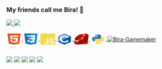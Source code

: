 ### My friends call me Bira! 👋

<!--
**BiraBalaZ/BiraBalaZ** is a ✨ _special_ ✨ repository because its `README.md` (this file) appears on your GitHub profile.

Here are some ideas to get you started:

PARA ENCONTRAR AS IMAGENS DE LINGUAGENS DE PROGRAMAÇÕES: https://devicon.dev
PARA OS LINKS DE REDES: https://dev.to/envoy_/150-badges-for-github-pnk


- 🔭 Hoje estou trabalhando como Jovem Aprendiz em uma empresa de Telecomunicações, setor de Compras.
- 🌱 Estou estudando Web Design, Ruby, Puthon e C.
- 📫 Para entrar em contato: erick.m.anjos@gmail.com ou @eriick.monteiro
- 😄 Pronomes: Ele/Dele
- ⚡ Fato Engraçado: Eu amo TicTac.
<img height="160em" src="https://github-readme-stats.vercel.app/api/top-langs/?username=birabalaz&&langs_count=7&theme=dracula"/>
<img height="160em" src="https://github-readme-stats.vercel.app/api/top-langs/?username=birabalaz&layout=compact&langs_count=7&theme=dark"/> -->

<div align: "center">
  <a href="https://github.com/BiraBalaZ">
  <img height="160em" src="https://github-readme-stats.vercel.app/api?username=birabalaz&show_icons=true&theme=dracula&include_all_commits=true&count_private=true"/>
  <img height="160em" src="https://github-readme-stats.vercel.app/api/top-langs/?username=birabalaz&layout=compact&langs_count=7&theme=dracula&hide_border=false"/>
</div>


  
  <div style="display: inline_block"><br>
  <img align="center" alt="Bira-HTML" height="30" width="40" src="https://raw.githubusercontent.com/devicons/devicon/master/icons/html5/html5-original.svg">
  <img align="center" alt="Bira-CSS" height="30" width="40" src="https://raw.githubusercontent.com/devicons/devicon/master/icons/css3/css3-original.svg">
  <img align="center" alt="Bira-Js" height="30" width="40" src="https://raw.githubusercontent.com/devicons/devicon/master/icons/javascript/javascript-plain.svg">
  <img align="center" alt="Bira-C" height="30" width="40" src="https://raw.githubusercontent.com/devicons/devicon/master/icons/c/c-original.svg">
  <img align="center" alt="Bira-Ruby" height="30" width="40" src="https://raw.githubusercontent.com/devicons/devicon/master/icons/ruby/ruby-original.svg">
  <img align="center" alt="Bira-Python" height="30" width="40" src="https://raw.githubusercontent.com/devicons/devicon/master/icons/python/python-original.svg">
  <img align="center" alt="Bira-Gamemaker" height="30" width="40" src="https://coal.gamemaker.io/sites/5d75794b3c84c70006700381/theme/images/svg/logomark.svg?1653389763">
</div>
  
  ##
  
<div>
	<a target="_blank" href= "https://linktr.ee/birabalaz"> <img src="https://img.shields.io/badge/linktree-39E09B?style=for-the-badge&logo=linktree&logoColor=white"></a>
	<a target="_blank" href= "https://www.instagram.com/eriick.monteiro/"> <img src="https://img.shields.io/badge/-Instagram-%23E4405F?style=for-the-badge&logo=instagram&logoColor=white"></a>
	<a target="_blank" href= "https://birabalaz.itch.io/"> <img src="https://img.shields.io/badge/Itch.io-FA5C5C?style=for-the-badge&logo=itchdotio&logoColor=white"></a>
	<a target="_blank" href= "https://www.linkedin.com/in/erick-monteiro-anjos-328b351b6/"> <img src="https://img.shields.io/badge/-LinkedIn-%230077B5?style=for-the-badge&logo=linkedin&logoColor=white"></a>
	<a target="_blank" href= "https://www.reddit.com/user/BiraBalaZ"> <img src="https://img.shields.io/badge/Reddit-FF4500?style=for-the-badge&logo=reddit&logoColor=white=for-the-badge&logo=gmail&logoColor=white"></a>
</div>
